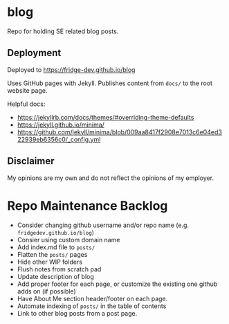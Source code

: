 # blog

Repo for holding SE related blog posts.

## Deployment

Deployed to https://fridge-dev.github.io/blog

Uses GitHub pages with Jekyll. Publishes content from `docs/` to the root website page.

Helpful docs:
* https://jekyllrb.com/docs/themes/#overriding-theme-defaults
* https://jekyll.github.io/minima/
* https://github.com/jekyll/minima/blob/009aa8417f2908e7013c6e04ed322939eb6356c0/_config.yml

## Disclaimer

My opinions are my own and do not reflect the opinions of my employer.

# Repo Maintenance Backlog

* Consider changing github username and/or repo name (e.g. `fridgedev.github.io/blog`)
* Consier using custom domain name
* Add index.md file to `posts/`
* Flatten the `posts/` pages
* Hide other WIP folders
* Flush notes from scratch pad
* Update description of blog
* Add proper footer for each page, or customize the existing one github adds on (if possible)
* Have About Me section header/footer on each page.
* Automate indexing of `posts/` in the table of contents
* Link to other blog posts from a post page.
